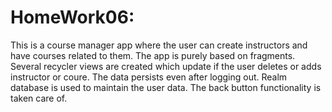 # HomeWork06:
This is a course manager app where the user can create instructors and have courses related to them. The app is purely based on 
fragments. Several recycler views are created which update if the user deletes or adds instructor or coure.
The data persists even after logging out. Realm database is used to maintain the user data. The back button functionality is taken care of.
